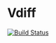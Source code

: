 # Vdiff

[![Build Status](https://github.com/jmichel7/Vdiff.jl/actions/workflows/CI.yml/badge.svg?branch=main)](https://github.com/jmichel7/Vdiff.jl/actions/workflows/CI.yml?query=branch%3Amain)
